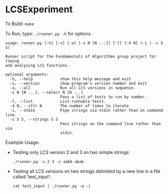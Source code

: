 LCSExperiment
=============

To Build: `make`

To Run, type: `./runner.py -h` for options.

    usage: runner.py [-h] [-v] [-a] [-s N [N ...]] [-l] [-d N] (-i | -c S S)

    Runner script for the Fundamentals of Algorithms group project for timing
    and analyzing LCS functions.

    optional arguments:
      -h, --help            show this help message and exit
      -v, --version         show program's version number and exit
      -a, --all             Run all LCS versions in sequence.
      -s N [N ...], --select N [N ...]
                            Pass a list of tests to run by number.
      -l, --list            List runnable tests.
      -d N, --ittr N        The number of times to iterate
      -i, --stdin           Pipe strings via stdin rather than on command line.
      -c S S, --strings S S
                            Pass strings on the command line rather than via
                            stdin.

Example Usage:

* Testing only LCS version 2 and 3 on two simple strings:
    
    `./runner.py -s 2 3 -c aabb abab`

* Testing all LCS versions on two strings delimited by a new line in a file 
called 'test_input':

    `cat test_input | ./runner.py -a -i`

